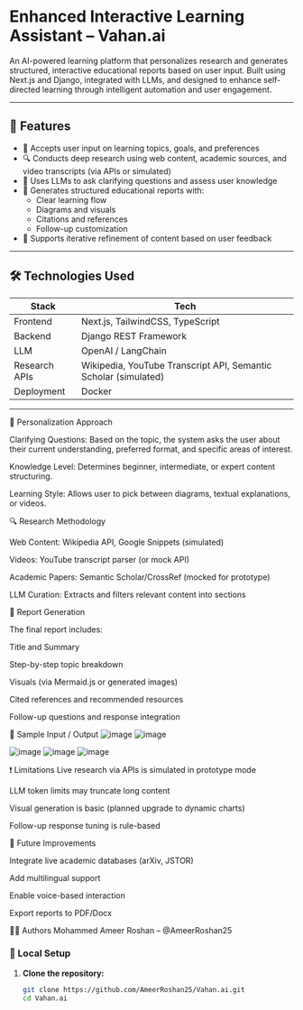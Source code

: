 # Enhanced Interactive Learning Assistant – Vahan.ai

An AI-powered learning platform that personalizes research and generates structured, interactive educational reports based on user input. Built using Next.js and Django, integrated with LLMs, and designed to enhance self-directed learning through intelligent automation and user engagement.

---

## 🚀 Features

- 🧠 Accepts user input on learning topics, goals, and preferences
- 🔍 Conducts deep research using web content, academic sources, and video transcripts (via APIs or simulated)
- 🤖 Uses LLMs to ask clarifying questions and assess user knowledge
- 📘 Generates structured educational reports with:
  - Clear learning flow
  - Diagrams and visuals
  - Citations and references
  - Follow-up customization
- 🔄 Supports iterative refinement of content based on user feedback

---

## 🛠️ Technologies Used

| Stack | Tech |
|-------|------|
| Frontend | Next.js, TailwindCSS, TypeScript |
| Backend | Django REST Framework |
| LLM | OpenAI / LangChain |
| Research APIs | Wikipedia, YouTube Transcript API, Semantic Scholar (simulated) |
| Deployment | Docker |

---

🧠 Personalization Approach

Clarifying Questions: Based on the topic, the system asks the user about their current understanding, preferred format, and specific areas of interest.

Knowledge Level: Determines beginner, intermediate, or expert content structuring.

Learning Style: Allows user to pick between diagrams, textual explanations, or videos.


🔍 Research Methodology

Web Content: Wikipedia API, Google Snippets (simulated)

Videos: YouTube transcript parser (or mock API)

Academic Papers: Semantic Scholar/CrossRef (mocked for prototype)

LLM Curation: Extracts and filters relevant content into sections


📘 Report Generation

The final report includes:

Title and Summary

Step-by-step topic breakdown

Visuals (via Mermaid.js or generated images)

Cited references and recommended resources

Follow-up questions and response integration

📝 Sample Input / Output
![image](https://github.com/user-attachments/assets/83659282-bc1c-46dd-a433-3e0510463c82)
![image](https://github.com/user-attachments/assets/d07701c8-5fb2-4bc5-9a32-3a79a1d42a97)

![image](https://github.com/user-attachments/assets/9cb30a79-af3d-46c2-b177-d5ec0838c5ce)
![image](https://github.com/user-attachments/assets/08895595-155a-4662-8c5e-2f8f5e12ff83)
![image](https://github.com/user-attachments/assets/fc82be39-7319-4d50-89de-15614b22a5db)





❗ Limitations
Live research via APIs is simulated in prototype mode

LLM token limits may truncate long content

Visual generation is basic (planned upgrade to dynamic charts)

Follow-up response tuning is rule-based

🔮 Future Improvements

Integrate live academic databases (arXiv, JSTOR)

Add multilingual support

Enable voice-based interaction

Export reports to PDF/Docx


👨‍💻 Authors
Mohammed Ameer Roshan – @AmeerRoshan25



### 🔧 Local Setup

1. **Clone the repository:**
   ```bash
   git clone https://github.com/AmeerRoshan25/Vahan.ai.git
   cd Vahan.ai
